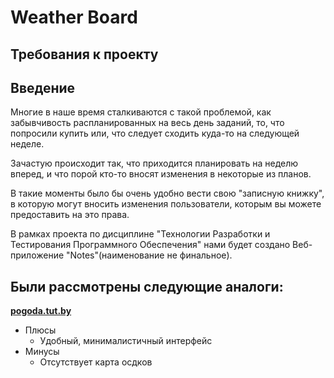# Weather Board
## Требования к проекту
## Введение

Многие в наше время сталкиваются с такой проблемой, как забывчивость распланированных на весь день заданий, то, что попросили купить или, что следует сходить куда-то на следующей неделе.

Зачастую происходит так, что приходится планировать на неделю вперед, и что порой кто-то вносят изменения в некоторые из планов.

В такие моменты было бы очень удобно вести свою "записную книжку", в которую могут вносить изменения пользователи, которым вы можете предоставить на это права.

В рамках проекта по дисциплине "Технологии Разработки и Тестирования Программного Обеспечения" нами будет создано Веб-приложение "Notes"(наименование не финальное).

## Были рассмотрены следующие аналоги:
[**pogoda.tut.by**](https://pogoda.tut.by/) 
- Плюсы
  - Удобный, минималистичный интерфейс
- Минусы
   - Отсутствует карта осдков
